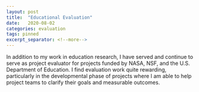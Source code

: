 ```yaml
---
layout: post
title:  "Educational Evaluation"
date:   2020-08-02
categories: evaluation
tags: pinned
excerpt_separator: <!--more-->
---
```

In addition to my work in education research, I have served and continue to serve as project evaluator for projects funded by NASA, NSF, and the U.S. Department of Education. <!--more--> I find evaluation work quite rewarding, particularly in the developmental phase of projects where I am able to help project teams to clarify their goals and measurable outcomes.
